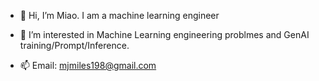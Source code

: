 - 👋 Hi, I’m Miao. I am a machine learning engineer
- 👀 I’m interested in Machine Learning engineering problmes and GenAI training/Prompt/Inference. 


- 📫 Email: mjmiles198@gmail.com



